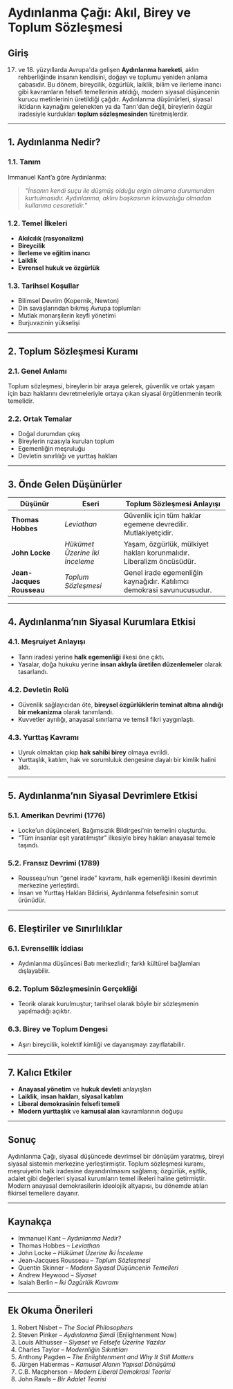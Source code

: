 # Aydınlanma Çağı: Akıl, Birey ve Toplum Sözleşmesi

## Giriş

17. ve 18. yüzyıllarda Avrupa'da gelişen **Aydınlanma hareketi**, aklın rehberliğinde insanın kendisini, doğayı ve toplumu yeniden anlama çabasıdır. Bu dönem, bireycilik, özgürlük, laiklik, bilim ve ilerleme inancı gibi kavramların felsefi temellerinin atıldığı, modern siyasal düşüncenin kurucu metinlerinin üretildiği çağdır. Aydınlanma düşünürleri, siyasal iktidarın kaynağını gelenekten ya da Tanrı'dan değil, bireylerin özgür iradesiyle kurdukları **toplum sözleşmesinden** türetmişlerdir.

---

## 1. Aydınlanma Nedir?

### 1.1. Tanım

Immanuel Kant’a göre Aydınlanma:

> _"İnsanın kendi suçu ile düşmüş olduğu ergin olmama durumundan kurtulmasıdır. Aydınlanma, aklını başkasının kılavuzluğu olmadan kullanma cesaretidir."_

### 1.2. Temel İlkeleri

- **Akılcılık (rasyonalizm)**
- **Bireycilik**
- **İlerleme ve eğitim inancı**
- **Laiklik**
- **Evrensel hukuk ve özgürlük**

### 1.3. Tarihsel Koşullar

- Bilimsel Devrim (Kopernik, Newton)
- Din savaşlarından bıkmış Avrupa toplumları
- Mutlak monarşilerin keyfi yönetimi
- Burjuvazinin yükselişi

---

## 2. Toplum Sözleşmesi Kuramı

### 2.1. Genel Anlamı

Toplum sözleşmesi, bireylerin bir araya gelerek, güvenlik ve ortak yaşam için bazı haklarını devretmeleriyle ortaya çıkan siyasal örgütlenmenin teorik temelidir.

### 2.2. Ortak Temalar

- Doğal durumdan çıkış
- Bireylerin rızasıyla kurulan toplum
- Egemenliğin meşruluğu
- Devletin sınırlılığı ve yurttaş hakları

---

## 3. Önde Gelen Düşünürler

| Düşünür                   | Eseri                          | Toplum Sözleşmesi Anlayışı                                             |
| ------------------------- | ------------------------------ | ---------------------------------------------------------------------- |
| **Thomas Hobbes**         | _Leviathan_                    | Güvenlik için tüm haklar egemene devredilir. Mutlakiyetçidir.          |
| **John Locke**            | _Hükümet Üzerine İki İnceleme_ | Yaşam, özgürlük, mülkiyet hakları korunmalıdır. Liberalizm öncüsüdür.  |
| **Jean-Jacques Rousseau** | _Toplum Sözleşmesi_            | Genel irade egemenliğin kaynağıdır. Katılımcı demokrasi savunucusudur. |

---

## 4. Aydınlanma’nın Siyasal Kurumlara Etkisi

### 4.1. Meşruiyet Anlayışı

- Tanrı iradesi yerine **halk egemenliği** ilkesi öne çıktı.
- Yasalar, doğa hukuku yerine **insan aklıyla üretilen düzenlemeler** olarak tasarlandı.

### 4.2. Devletin Rolü

- Güvenlik sağlayıcıdan öte, **bireysel özgürlüklerin teminat altına alındığı bir mekanizma** olarak tanımlandı.
- Kuvvetler ayrılığı, anayasal sınırlama ve temsil fikri yaygınlaştı.

### 4.3. Yurttaş Kavramı

- Uyruk olmaktan çıkıp **hak sahibi birey** olmaya evrildi.
- Yurttaşlık, katılım, hak ve sorumluluk dengesine dayalı bir kimlik halini aldı.

---

## 5. Aydınlanma’nın Siyasal Devrimlere Etkisi

### 5.1. Amerikan Devrimi (1776)

- Locke’un düşünceleri, Bağımsızlık Bildirgesi’nin temelini oluşturdu.
- “Tüm insanlar eşit yaratılmıştır” ilkesiyle birey hakları anayasal temele taşındı.

### 5.2. Fransız Devrimi (1789)

- Rousseau’nun “genel irade” kavramı, halk egemenliği ilkesini devrimin merkezine yerleştirdi.
- İnsan ve Yurttaş Hakları Bildirisi, Aydınlanma felsefesinin somut ürünüdür.

---

## 6. Eleştiriler ve Sınırlılıklar

### 6.1. Evrensellik İddiası

- Aydınlanma düşüncesi Batı merkezlidir; farklı kültürel bağlamları dışlayabilir.

### 6.2. Toplum Sözleşmesinin Gerçekliği

- Teorik olarak kurulmuştur; tarihsel olarak böyle bir sözleşmenin yapılmadığı açıktır.

### 6.3. Birey ve Toplum Dengesi

- Aşırı bireycilik, kolektif kimliği ve dayanışmayı zayıflatabilir.

---

## 7. Kalıcı Etkiler

- **Anayasal yönetim** ve **hukuk devleti** anlayışları
- **Laiklik**, **insan hakları**, **siyasal katılım**
- **Liberal demokrasinin felsefi temeli**
- **Modern yurttaşlık** ve **kamusal alan** kavramlarının doğuşu

---

## Sonuç

Aydınlanma Çağı, siyasal düşüncede devrimsel bir dönüşüm yaratmış, bireyi siyasal sistemin merkezine yerleştirmiştir. Toplum sözleşmesi kuramı, meşruiyetin halk iradesine dayandırılmasını sağlamış; özgürlük, eşitlik, adalet gibi değerleri siyasal kurumların temel ilkeleri haline getirmiştir. Modern anayasal demokrasilerin ideolojik altyapısı, bu dönemde atılan fikirsel temellere dayanır.

---

## Kaynakça

- Immanuel Kant – _Aydınlanma Nedir?_
- Thomas Hobbes – _Leviathan_
- John Locke – _Hükümet Üzerine İki İnceleme_
- Jean-Jacques Rousseau – _Toplum Sözleşmesi_
- Quentin Skinner – _Modern Siyasal Düşüncenin Temelleri_
- Andrew Heywood – _Siyaset_
- Isaiah Berlin – _İki Özgürlük Kavramı_

---

## Ek Okuma Önerileri

1. Robert Nisbet – _The Social Philosophers_
2. Steven Pinker – _Aydınlanma Şimdi_ (Enlightenment Now)
3. Louis Althusser – _Siyaset ve Felsefe Üzerine Yazılar_
4. Charles Taylor – _Modernliğin Sıkıntıları_
5. Anthony Pagden – _The Enlightenment and Why It Still Matters_
6. Jürgen Habermas – _Kamusal Alanın Yapısal Dönüşümü_
7. C.B. Macpherson – _Modern Liberal Demokrasi Teorisi_
8. John Rawls – _Bir Adalet Teorisi_
